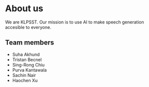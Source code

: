 # About us

We are KLPSST. Our mission is to use AI to make speech generation accesible to everyone.

## Team members

- Suha Akhund
- Tristan Becnel
- Sing-Rong Chiu
- Purva Kantawala
- Sachin Nair
- Haochen Xu